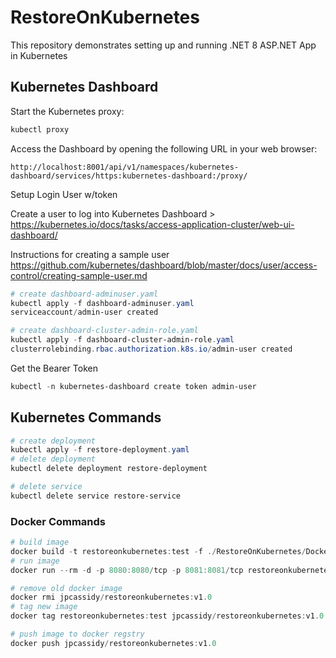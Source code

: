 # RestoreOnKubernetes

This repository demonstrates setting up and running .NET 8 ASP.NET App in Kubernetes

## Kubernetes Dashboard

Start the Kubernetes proxy:

```powershell
kubectl proxy
```

Access the Dashboard by opening the following URL in your web browser:

```text
http://localhost:8001/api/v1/namespaces/kubernetes-dashboard/services/https:kubernetes-dashboard:/proxy/
```

Setup Login User w/token

Create a user to log into Kubernetes Dashboard > https://kubernetes.io/docs/tasks/access-application-cluster/web-ui-dashboard/

Instructions for creating a sample user
https://github.com/kubernetes/dashboard/blob/master/docs/user/access-control/creating-sample-user.md

```powershell
# create dashboard-adminuser.yaml
kubectl apply -f dashboard-adminuser.yaml
serviceaccount/admin-user created

# create dashboard-cluster-admin-role.yaml
kubectl apply -f dashboard-cluster-admin-role.yaml
clusterrolebinding.rbac.authorization.k8s.io/admin-user created
```

Get the Bearer Token

```powershell
kubectl -n kubernetes-dashboard create token admin-user
```

## Kubernetes Commands

```powershell
# create deployment
kubectl apply -f restore-deployment.yaml
# delete deployment
kubectl delete deployment restore-deployment

# delete service
kubectl delete service restore-service


```

### Docker Commands

```powershell
# build image
docker build -t restoreonkubernetes:test -f ./RestoreOnKubernetes/Dockerfile .
# run image
docker run --rm -d -p 8080:8080/tcp -p 8081:8081/tcp restoreonkubernetes:test

# remove old docker image
docker rmi jpcassidy/restoreonkubernetes:v1.0
# tag new image
docker tag restoreonkubernetes:test jpcassidy/restoreonkubernetes:v1.0

# push image to docker regstry
docker push jpcassidy/restoreonkubernetes:v1.0


```
